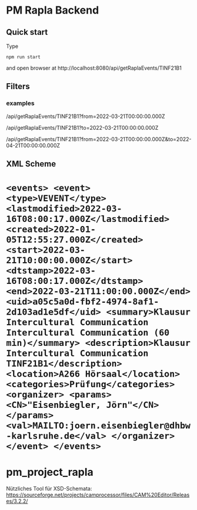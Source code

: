 # PM Rapla Backend

## Quick start

Type

`npm run start`

and open browser at http://localhost:8080/api/getRaplaEvents/TINF21B1

## Filters

### examples

/api/getRaplaEvents/TINF21B1?from=2022-03-21T00:00:00.000Z

/api/getRaplaEvents/TINF21B1?to=2022-03-21T00:00:00.000Z

/api/getRaplaEvents/TINF21B1?from=2022-03-21T00:00:00.000Z&to=2022-04-21T00:00:00.000Z

## XML Scheme

`<events> <event> <type>VEVENT</type> <lastmodified>2022-03-16T08:00:17.000Z</lastmodified> <created>2022-01-05T12:55:27.000Z</created> <start>2022-03-21T10:00:00.000Z</start> <dtstamp>2022-03-16T08:00:17.000Z</dtstamp> <end>2022-03-21T11:00:00.000Z</end> <uid>a05c5a0d-fbf2-4974-8af1-2d103ad1e5df</uid> <summary>Klausur Intercultural Communication Intercultural Communication (60 min)</summary> <description>Klausur Intercultural Communication TINF21B1</description> <location>A266 Hörsaal</location> <categories>Prüfung</categories> <organizer> <params> <CN>"Eisenbiegler, Jörn"</CN> </params> <val>MAILTO:joern.eisenbiegler@dhbw-karlsruhe.de</val> </organizer> </event> </events>`
=======
# pm_project_rapla

Nützliches Tool für XSD-Schemata: https://sourceforge.net/projects/camprocessor/files/CAM%20Editor/Releases/3.2.2/